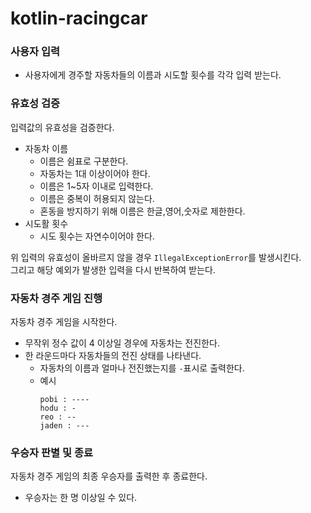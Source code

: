 # kotlin-racingcar

### 사용자 입력
+ 사용자에게 경주할 자동차들의 이름과 시도할 횟수를 각각 입력 받는다.

### 유효성 검증
입력값의 유효성을 검증한다.
+ 자동차 이름
  - 이름은 쉼표로 구분한다.
  - 자동차는 1대 이상이어야 한다.
  - 이름은 1~5자 이내로 입력한다.
  - 이름은 중복이 허용되지 않는다.
  - 혼동을 방지하기 위해 이름은 한글,영어,숫자로 제한한다.
+ 시도활 횟수
  - 시도 횟수는 자연수이어야 한다.   

위 입력의 유효성이 올바르지 않을 경우 `IllegalExceptionError`를 발생시킨다.   
그리고 해당 예외가 발생한 입력을 다시 반복하여 받는다.

### 자동차 경주 게임 진행
자동차 경주 게임을 시작한다.
+ 무작위 정수 값이 4 이상일 경우에 자동차는 전진한다.
+ 한 라운드마다 자동차들의 전진 상태를 나타낸다.
    - 자동차의 이름과 얼마나 전진했는지를 `-`표시로 출력한다.
    - 예시   
        ```
      pobi : ----
      hodu : -
      reo : --
      jaden : ---
      ```
### 우승자 판별 및 종료
자동차 경주 게임의 최종 우승자를 출력한 후 종료한다.
+ 우승자는 한 명 이상일 수 있다.
